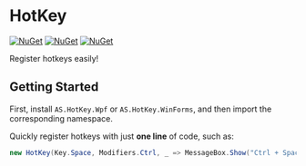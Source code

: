 # HotKey

[![NuGet](https://img.shields.io/nuget/v/Asjc.HotKey?logo=nuget&label=Asjc.HotKey)](https://www.nuget.org/packages/Asjc.HotKey/)
[![NuGet](https://img.shields.io/nuget/v/Asjc.HotKey.Wpf?logo=nuget&label=Asjc.HotKey.Wpf)](https://www.nuget.org/packages/Asjc.HotKey.Wpf/)
[![NuGet](https://img.shields.io/nuget/v/Asjc.HotKey.WinForms?logo=nuget&label=Asjc.HotKey.WinForms)](https://www.nuget.org/packages/Asjc.HotKey.WinForms/)

Register hotkeys easily!

## Getting Started

First, install `AS.HotKey.Wpf` or `AS.HotKey.WinForms`, and then import the corresponding namespace.

Quickly register hotkeys with just **one line** of code, such as:

```csharp
new HotKey(Key.Space, Modifiers.Ctrl, _ => MessageBox.Show("Ctrl + Space"));
```

